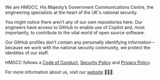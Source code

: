 <img src="https://github.com/hmgcc/.github/raw/main/profile/hmgcc_logo.png" alt="" />

We are HMGCC, His Majesty’s Government Communications Centre, the engineering specialists at the heart of the UK's national security.

You might notice there aren’t any of our own repositories here. Our engineers have access to GitHub to enable use of Copilot and, most importantly, to contribute to the vital world of open source software. 

Our GitHub profiles don’t contain any personally identifying information – because we work with the national security community, we protect the identities of our staff.

HMGCC follows a [Code of Conduct](https://github.com/mi6/ic-design-system/blob/main/CODE_OF_CONDUCT.md), [Security Policy](https://github.com/mi6/ic-design-system/blob/main/SECURITY.md) and [Privacy Policy](https://design.sis.gov.uk/icds/privacy-policy).

For more information about us, visit our [website](https://www.hmgcc.gov.uk/) 👨🏽‍💻.